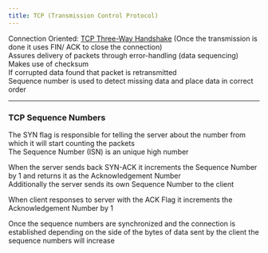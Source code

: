 ```yaml
---
title: TCP (Transmission Control Protocol)
---
```


Connection Oriented: [TCP Three-Way Handshake](../../../Information%20Security/Tools%20&%20Services/Nmap/TCP%20Three-Way%20Handshake.md) (Once the transmission is done it uses FIN/ ACK to close the connection)  
Assures delivery of packets through error-handling (data sequencing)  
Makes use of checksum  
If corrupted data found that packet is retransmitted  
Sequence number is used to detect missing data and place data in correct order

---

### TCP Sequence Numbers

The SYN flag is responsible for telling the server about the number from which it will start counting the packets  
The Sequence Number (ISN) is an unique high number

When the server sends back SYN-ACK it increments the Sequence Number by 1 and returns it as the Acknowledgement Number  
Additionally the server sends its own Sequence Number to the client

When client responses to server with the ACK Flag it increments the Acknowledgement Number by 1

Once the sequence numbers are synchronized and the connection is established depending on the side of the bytes of data sent by the client the sequence numbers will increase